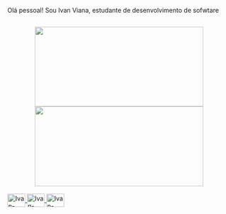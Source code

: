 Olá pessoal! Sou Ivan Viana, estudante de desenvolvimento de sofwtare
##
<div align="center">
  <a href="https://github.com/ivaraujo">
  <img height="180em" width="380em" src="https://github-readme-stats.vercel.app/api?username=ivaraujo&show_icons=true&theme=dark&include_all_commits=true&count_private=true"/>
  <img height="180em" width="380em" src="https://github-readme-stats.vercel.app/api/top-langs/?username=ivaraujo&layout=compact&langs_count=7&theme=dark"/>
</div>

<div style="display: inline_block"><br>

<img align="center" alt="Ivan-HTML" height="30" width="40"  src="https://cdn.jsdelivr.net/gh/devicons/devicon/icons/adonisjs/adonisjs-original.svg" />

<img align="center" alt="Ivan-CSS" height="30" width="40" src="https://cdn.jsdelivr.net/gh/devicons/devicon/icons/adonisjs/adonisjs-original.svg" />

<img align="center" alt="Ivan-PHP" height="30" width="40" src="https://cdn.jsdelivr.net/gh/devicons/devicon/icons/adonisjs/adonisjs-original.svg" />
<![alt](https://cdn.jsdelivr.net/gh/devicons/devicon/icons/adonisjs/adonisjs-original.svg)>
</div>

